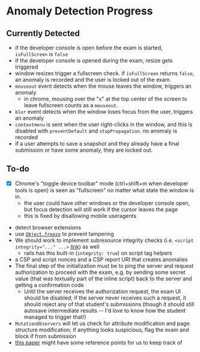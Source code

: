 # Anomaly Detection Progress

## Currently Detected
- if the developer console is open before the exam is started, `isFullScreen` is `false`
- if the developer console is opened during the exam, resize gets triggered
- window resizes trigger a fullscreen check. if `isFullScreen` returns `false`, an anomaly is recorded and the user is locked out of the exam.
- `mouseout` event detects when the mouse leaves the window, triggers an anomaly
  - in chrome, mousing over the "x" at the top center of the screen to leave fullscreen counts as a `mouseout`.
- `blur` event detects when the window loses focus from the user, triggers an anomaly
- `contextmenu` is sent when the user right-clicks in the window, and this is disabled with `preventDefault` and `stopPropagation`. no anomaly is recorded
- if a user attempts to save a snapshot and they already have a final submission or have some anomaly, they are locked out.

## To-do
- [x] Chrome's "toggle device toolbar" mode (ctrl+shift+m when developer tools is open) is seen as "fullscreen" no matter what state the window is in.
  - the user could have other windows or the developer console open, but focus detection will still work if the cursor leaves the page
  - this is fixed by disallowing mobile useragents
- detect browser extensions
- use [`Object.freeze`](https://developer.mozilla.org/en-US/docs/Web/JavaScript/Reference/Global_Objects/Object/freeze) to prevent tampering
- We should work to implement subresource integrity checks (i.e. `<script integrity="..." ...>` [link](https://developer.mozilla.org/en-US/docs/Web/Security/Subresource_Integrity)) as well
  - rails has this built-in (`integrity: true`) on script tag helpers
- a CSP and script nonces and a CSP report URI that creates anomalies
- The final step of the initialization must be to ping the server and request authorization to proceed with the exam, e.g. by sending some secret value (that was textually part of the inline script) back to the server and getting a confirmation code
  - Until the server receives the authorization request, the exam UI should be disabled; if the server never receives such a request, it should reject any of that student's submissions (though it should still autosave intermediate results -- I'd love to know how the student managed to trigger that!)
- `MutationObservers` will let us check for attribute modification and page structure modification; if anything looks suspicious, flag the exam and block if from submission
- [this paper](https://arxiv.org/pdf/1905.12951.pdf) might have some reference points for us to keep track of
